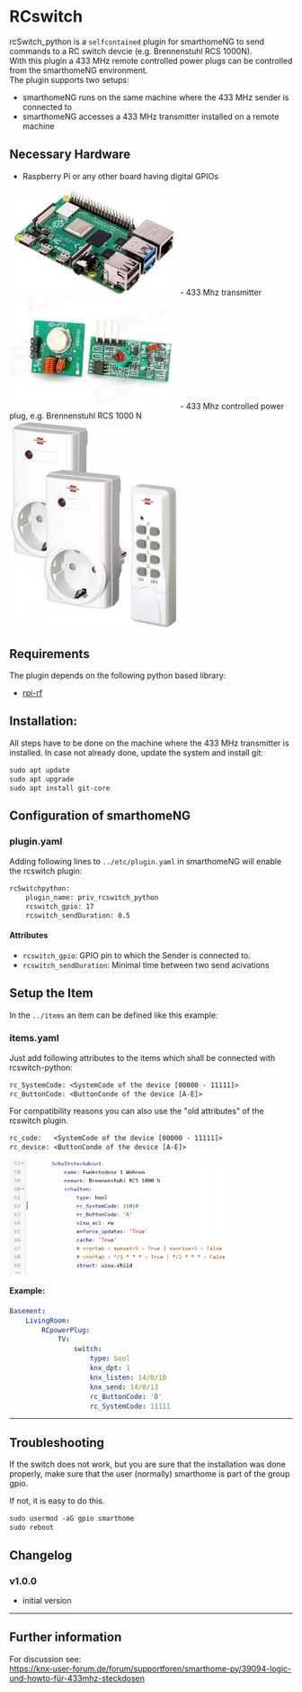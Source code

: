 # RCswitch

rcSwitch_python is a `selfcontained` plugin for smarthomeNG to send commands to a RC switch devcie (e.g. Brennenstuhl RCS 1000N).</br>
With this plugin a 433 MHz remote controlled power plugs can be controlled from the smarthomeNG environment.</br>
The plugin supports two setups:

* smarthomeNG runs on the same machine where the 433 MHz sender is connected to
* smarthomeNG accesses a 433 MHz transmitter installed on a remote machine

## Necessary Hardware
- Raspberry Pi or any other board having digital GPIOs</br>
<img src="./pictures/pi4.jpg" alt="Pi4" width="300"/>
- 433 Mhz transmitter</br>
<img src="./pictures/433_MHz_device.jpg" alt="Pi4" width="300"/>
- 433 Mhz controlled power plug, e.g. Brennenstuhl RCS 1000 N</br>
<img src="./pictures/Brennenstuhl_RCS1000N.jpg" alt="Pi4" width="300"/>

## Requirements
The plugin depends on the following python based library:
- [rpi-rf](https://pypi.org/project/rpi-rf/)

## Installation:
All steps have to be done on the machine where the 433 MHz transmitter is installed. In case not already done, update the system and install git:

```
sudo apt update
sudo apt upgrade
sudo apt install git-core
```

## Configuration of smarthomeNG
### plugin.yaml
Adding following lines to `../etc/plugin.yaml` in smarthomeNG will enable the rcswitch plugin:

```
rcSwitchpython:
    plugin_name: priv_rcswitch_python
    rcswitch_gpio: 17
    rcswitch_sendDuration: 0.5
```

#### Attributes
* `rcswitch_gpio`: GPIO pin to which the Sender is connected to.
* `rcswitch_sendDuration`: Minimal time between two send acivations

## Setup the Item
In the `../items` an item can be defined like this example:</br>

### items.yaml
Just add following attributes to the items which shall be connected with rcswitch-python:

```
rc_SystemCode: <SystemCode of the device [00000 - 11111]>
rc_ButtonCode: <ButtonConde of the device [A-E]>
```

For compatibility reasons you can also use the "old attributes" of the rcswitch plugin.

```
rc_code:   <SystemCode of the device [00000 - 11111]>
rc_device: <ButtonConde of the device [A-E]>
```
<img src="./pictures/SHNG_Item_example.PNG" alt="Pi4" width="400"/>

#### Example:

```yaml
Basement:
    LivingRoom:
        RCpowerPlug:
            TV:
                switch:
                    type: bool
                    knx_dpt: 1
                    knx_listen: 14/0/10
                    knx_send: 14/0/13
                    rc_ButtonCode: 'B'
                    rc_SystemCode: 11111
```

---

## Troubleshooting
If the switch does not work, but you are sure that the installation was done properly, make sure that the user (normally) smarthome is part of the group gpio.

If not, it is easy to do this.

```
sudo usermod -aG gpio smarthome
sudo reboot
```

## Changelog

### v1.0.0
* initial version

----------------------------
## Further information
For discussion see:</br>
https://knx-user-forum.de/forum/supportforen/smarthome-py/39094-logic-und-howto-für-433mhz-steckdosen
